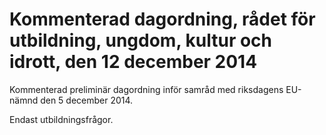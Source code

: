 # Kommenterad dagordning, rådet för utbildning, ungdom, kultur och idrott, den 12 december 2014

Kommenterad preliminär dagordning inför samråd med riksdagens EU-nämnd den 5 december 2014.

Endast utbildningsfrågor.

